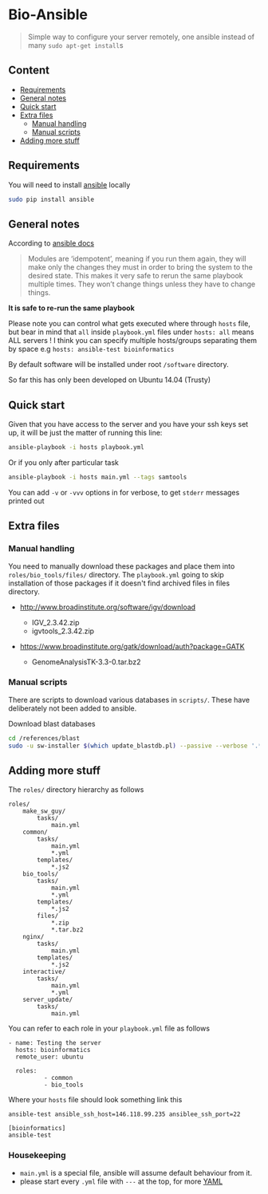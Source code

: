 # Bio-Ansible 

> Simple way to configure your server remotely, one ansible instead of many `sudo apt-get install`s

## Content 

- [Requirements](#requirements)
- [General notes](#general-notes)
- [Quick start](#quick-start)
- [Extra files](#extra-files)
  - [Manual handling](#manual-handling)
  - [Manual scripts](#manual-scripts)
- [Adding more stuff](#adding-more-stuff)

## Requirements

You will need to install [ansible](http://docs.ansible.com/ansible/index.html) locally

```BASH
sudo pip install ansible
```

## General notes

According to [ansible docs](http://docs.ansible.com/ansible/playbooks_intro.html)

> Modules are ‘idempotent’, meaning if you run them again, they will make only the changes they must in order to bring the system to the desired state. This makes it very safe to rerun the same playbook multiple times. They won’t change things unless they have to change things.

**It is safe to re-run the same playbook**

Please note you can control what gets executed where through `hosts` file, but bear in mind that `all` inside `playbook.yml` files under `hosts: all` means ALL servers ! I think you can specify multiple hosts/groups separating them by space e.g `hosts: ansible-test bioinformatics`

By default software will be installed under root `/software` directory.

So far this has only been developed on Ubuntu 14.04 (Trusty)

## Quick start

Given that you have access to the server and you have your ssh keys set up, it will be just the matter of running this line:

```BASH
ansible-playbook -i hosts playbook.yml
```

Or if you only after particular task

```BASH
ansible-playbook -i hosts main.yml --tags samtools
```

You can add `-v` or `-vvv` options in for verbose, to get `stderr` messages printed out

## Extra files

### Manual handling

You need to manually download these packages and place them into `roles/bio_tools/files/` directory.
The `playbook.yml` going to skip installation of those packages if it doesn't find archived files in files directory.

- http://www.broadinstitute.org/software/igv/download

    - IGV_2.3.42.zip
    - igvtools_2.3.42.zip

- https://www.broadinstitute.org/gatk/download/auth?package=GATK

    - GenomeAnalysisTK-3.3-0.tar.bz2

### Manual scripts

There are scripts to download various databases in `scripts/`. These have deliberately not been added to ansible.

Download blast databases

```BASH
cd /references/blast
sudo -u sw-installer $(which update_blastdb.pl) --passive --verbose '.*'
```

## Adding more stuff

The `roles/` directory hierarchy as follows

```
roles/
    make_sw_guy/
        tasks/
            main.yml
    common/
        tasks/
            main.yml
            *.yml
        templates/
            *.js2
    bio_tools/
        tasks/
            main.yml
            *.yml
        templates/
            *.js2
        files/
            *.zip
            *.tar.bz2
    nginx/
        tasks/
            main.yml
        templates/
            *.js2
    interactive/
        tasks/
            main.yml
            *.yml
    server_update/
        tasks/
            main.yml
```

You can refer to each role in your `playbook.yml` file as follows

```
- name: Testing the server
  hosts: bioinformatics
  remote_user: ubuntu

  roles:
          - common
          - bio_tools
```

Where your `hosts` file should look something link this

```
ansible-test ansible_ssh_host=146.118.99.235 ansiblee_ssh_port=22

[bioinformatics]
ansible-test
```

### Housekeeping 

- `main.yml` is a special file, ansible will assume default behaviour from it.
- please start every `.yml` file with `---` at the top, for more [YAML](http://www.yaml.org/spec/1.2/spec.html)

